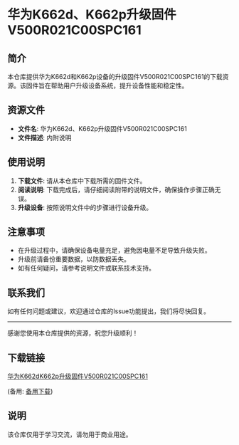 # 华为K662d、K662p升级固件V500R021C00SPC161

## 简介
本仓库提供华为K662d和K662p设备的升级固件V500R021C00SPC161的下载资源。该固件旨在帮助用户升级设备系统，提升设备性能和稳定性。

## 资源文件
- **文件名**: 华为K662d、K662p升级固件V500R021C00SPC161
- **文件描述**: 内附说明

## 使用说明
1. **下载文件**: 请从本仓库中下载所需的固件文件。
2. **阅读说明**: 下载完成后，请仔细阅读附带的说明文件，确保操作步骤正确无误。
3. **升级设备**: 按照说明文件中的步骤进行设备升级。

## 注意事项
- 在升级过程中，请确保设备电量充足，避免因电量不足导致升级失败。
- 升级前请备份重要数据，以防数据丢失。
- 如有任何疑问，请参考说明文件或联系技术支持。

## 联系我们
如有任何问题或建议，欢迎通过仓库的Issue功能提出，我们将尽快回复。

---

感谢您使用本仓库提供的资源，祝您升级顺利！

## 下载链接
[华为K662dK662p升级固件V500R021C00SPC161](https://pan.quark.cn/s/cb91568c2b76) 

(备用: [备用下载](https://pan.baidu.com/s/1bXsFiNeXzirHSd6o50ilYQ?pwd=1234))

## 说明

该仓库仅用于学习交流，请勿用于商业用途。
